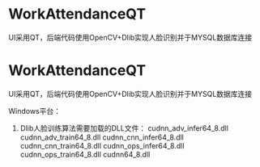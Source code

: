 # WorkAttendanceQT
UI采用QT，后端代码使用OpenCV+Dlib实现人脸识别并于MYSQL数据库连接

# WorkAttendanceQT
UI采用QT，后端代码使用OpenCV+Dlib实现人脸识别并于MYSQL数据库连接

Windows平台：
1. Dlib人脸训练算法需要加载的DLL文件：
      cudnn_adv_infer64_8.dll
      cudnn_adv_train64_8.dll
      cudnn_cnn_infer64_8.dll
      cudnn_cnn_train64_8.dll
      cudnn_ops_infer64_8.dll
      cudnn_ops_train64_8.dll
      cudnn64_8.dll
